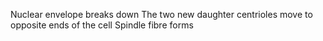 Nuclear envelope breaks down
The two new daughter centrioles move to opposite ends of the cell
Spindle fibre forms